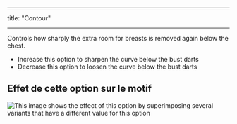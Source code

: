 - - -
title: "Contour"
- - -

Controls how sharply the extra room for breasts is removed again below the chest.

- Increase this option to sharpen the curve below the bust darts
- Decrease this option to loosen the curve below the bust darts

## Effet de cette option sur le motif

![This image shows the effect of this option by superimposing several variants that have a different value for this option](simone_contour_sample.svg "Effect of this option on the pattern")
